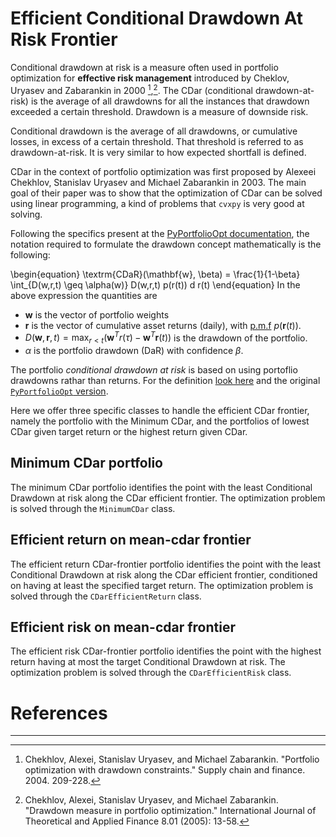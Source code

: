 # Efficient Conditional Drawdown At Risk Frontier
Conditional drawdown at risk is a measure often used in portfolio optimization for **effective risk management** introduced by Cheklov, Uryasev and Zabarankin in 2000 [^1],[^2].
The CDar (conditional drawdown-at-risk) is the average of all drawdowns for all the instances that drawdown exceeded a certain threshold.
Drawdown is a measure of downside risk.

Conditional drawdown is the average of all drawdowns, or cumulative losses, in excess of a certain threshold.
That threshold is referred to as drawdown-at-risk. It is very similar to how expected shortfall is defined.

CDar in the context of portfolio optimization was first proposed by Alexeei Chekhlov, Stanislav Uryasev and Michael Zabarankin in 2003. 
The main goal of their paper was to show that the optimization of CDar can be solved using linear programming, a kind of problems that `cvxpy` is very good at solving.

Following the specifics present at the [PyPortfolioOpt documentation](https://pyportfolioopt.readthedocs.io/en/latest/GeneralEfficientFrontier.html#efficientcdar), the notation required to formulate the drawdown concept mathematically is the following:

\begin{equation}
\textrm{CDaR}(\mathbf{w}, \beta) = \frac{1}{1-\beta} \int_{D(w,r,t) \geq \alpha(w)} D(w,r,t) p(r(t)) d r(t)
\end{equation}
In the above expression the quantities are

- $\mathbf{w}$ is the vector of portfolio weights
- $\mathbf{r}$ is the vector of cumulative asset returns (daily), with [p.m.f](https://en.wikipedia.org/wiki/Probability_mass_function) $p(\mathbf{r}(t))$.
- $D(\mathbf{w},\mathbf{r},t) = \max_{r < t}\left( \mathbf{w}^T r(\tau) - \mathbf{w}^T\mathbf{r}(t)\right)$ is the drawdown of the portfolio.
- $\alpha$ is the portfolio drawdown (DaR) with confidence $\beta$.


The portfolio *conditional drawdown at risk* is based on using portoflio drawdowns rathar than returns.
For the definition [look here](https://en.wikipedia.org/wiki/Drawdown_(economics)) and the original [`PyPortfolioOpt` version](https://pyportfolioopt.readthedocs.io/en/latest/GeneralEfficientFrontier.html#efficientcdar).

Here we offer three specific classes to handle the efficient CDar frontier, namely the portfolio with the Minimum CDar, and the portfolios of lowest CDar given target return or the highest return given CDar. 

## Minimum CDar portfolio
The minimum CDar portfolio identifies the point with the least Conditional Drawdown at risk along the CDar efficient frontier.
The optimization problem is solved through the `MinimumCDar` class.


## Efficient return on mean-cdar frontier
The efficient return CDar-frontier portfolio identifies the point with the least Conditional Drawdown at risk along the CDar efficient frontier, conditioned on having at least the specified target return.
The optimization problem is solved through the `CDarEfficientReturn` class.

## Efficient risk on mean-cdar frontier
The efficient risk CDar-frontier portfolio identifies the point with the highest return having at most the target Conditional Drawdown at risk.
The optimization problem is solved through the `CDarEfficientRisk` class.

# References
[^1]: Chekhlov, Alexei, Stanislav Uryasev, and Michael Zabarankin. "Portfolio optimization with drawdown constraints." Supply chain and finance. 2004. 209-228.
[^2]: Chekhlov, Alexei, Stanislav Uryasev, and Michael Zabarankin. "Drawdown measure in portfolio optimization." International Journal of Theoretical and Applied Finance 8.01 (2005): 13-58.
<hr>